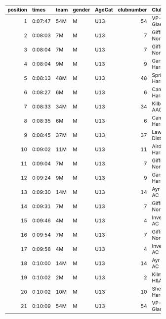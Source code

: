 |   position | times   | team   | gender   | AgeCat   |   clubnumber | Club name            | Website                               |
|-----------:|:--------|:-------|:---------|:---------|-------------:|:---------------------|:--------------------------------------|
|          1 | 0:07:47 | 54M    | M        | U13      |           54 | VP-Glasgow           | https://www.vp-glasgow.com            |
|          2 | 0:08:03 | 7M     | M        | U13      |            7 | Giffnock North AC    | https://www.giffnocknorth.co.uk/      |
|          3 | 0:08:04 | 7M     | M        | U13      |            7 | Giffnock North AC    | https://www.giffnocknorth.co.uk/      |
|          4 | 0:08:04 | 9M     | M        | U13      |            9 | Garscube Harriers    | https://www.garscubeharriers.org.uk/  |
|          5 | 0:08:13 | 48M    | M        | U13      |           48 | Springburn Harriers  | https://www.springburnharriers.co.uk/ |
|          6 | 0:08:27 | 6M     | M        | U13      |            6 | Cambuslang Harriers  | https://cambuslangharriers.org/       |
|          7 | 0:08:33 | 34M    | M        | U13      |           34 | Kilbarchan AAC       | https://kilbarchanaac.org.uk/         |
|          8 | 0:08:35 | 6M     | M        | U13      |            6 | Cambuslang Harriers  | https://cambuslangharriers.org/       |
|          9 | 0:08:45 | 37M    | M        | U13      |           37 | Law & District AAC   | http://www.lawaac.co.uk/              |
|         10 | 0:09:02 | 11M    | M        | U13      |           11 | Airdrie Harriers     | http://airdrieharriers.org/           |
|         11 | 0:09:04 | 7M     | M        | U13      |            7 | Giffnock North AC    | https://www.giffnocknorth.co.uk/      |
|         12 | 0:09:24 | 9M     | M        | U13      |            9 | Garscube Harriers    | https://www.garscubeharriers.org.uk/  |
|         13 | 0:09:30 | 14M    | M        | U13      |           14 | Ayr Seaforth AC      | https://www.ayrseaforth.co.uk/        |
|         14 | 0:09:31 | 7M     | M        | U13      |            7 | Giffnock North AC    | https://www.giffnocknorth.co.uk/      |
|         15 | 0:09:46 | 4M     | M        | U13      |            4 | Inverclyde AC        | https://www.inverclydeac.org/         |
|         16 | 0:09:54 | 7M     | M        | U13      |            7 | Giffnock North AC    | https://www.giffnocknorth.co.uk/      |
|         17 | 0:09:58 | 4M     | M        | U13      |            4 | Inverclyde AC        | https://www.inverclydeac.org/         |
|         18 | 0:10:00 | 14M    | M        | U13      |           14 | Ayr Seaforth AC      | https://www.ayrseaforth.co.uk/        |
|         19 | 0:10:02 | 2M     | M        | U13      |            2 | Kilmarnock H&AC      | http://www.kilmarnockharriers.com/    |
|         20 | 0:10:02 | 10M    | M        | U13      |           10 | Shettleston Harriers | http://shettlestonharriers.org.uk/    |
|         21 | 0:10:09 | 54M    | M        | U13      |           54 | VP-Glasgow           | https://www.vp-glasgow.com            |
